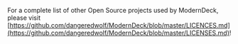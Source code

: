 For a complete list of other Open Source projects used by ModernDeck, please visit [https://github.com/dangeredwolf/ModernDeck/blob/master/LICENCES.md](https://github.com/dangeredwolf/ModernDeck/blob/master/LICENSES.md)!

